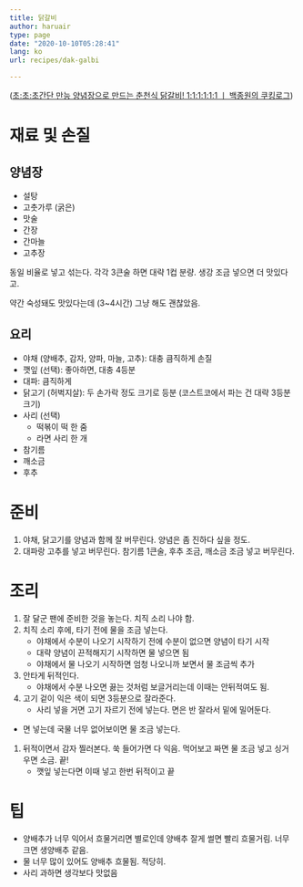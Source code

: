```yaml
---
title: 닭갈비
author: haruair
type: page
date: "2020-10-10T05:28:41"
lang: ko
url: recipes/dak-galbi

---
```


([초:초:초간단 만능 양념장으로 만드는 춘천식 닭갈비! 1:1:1:1:1:1 ㅣ 백종원의 쿠킹로그](https://www.youtube.com/watch?v=HI8DlDs1gko))

# 재료 및 손질

## 양념장

- 설탕
- 고춧가루 (굵은)
- 맛술
- 간장
- 간마늘
- 고추장

동일 비율로 넣고 섞는다. 각각 3큰술 하면 대략 1컵 분량. 생강 조금 넣으면 더 맛있다고.

약간 숙성돼도 맛있다는데 (3~4시간) 그냥 해도 괜찮았음.

## 요리

- 야채 (양배추, 감자, 양파, 마늘, 고추): 대충 큼직하게 손질
- 깻잎 (선택): 좋아하면, 대충 4등분
- 대파: 큼직하게
- 닭고기 (허벅지살): 두 손가락 정도 크기로 등분 (코스트코에서 파는 건 대략 3등분 크기)
- 사리 (선택)
    - 떡볶이 떡 한 줌
    - 라면 사리 한 개
- 참기름
- 깨소금
- 후추

# 준비

1. 야채, 닭고기를 양념과 함께 잘 버무린다. 양념은 좀 진하다 싶을 정도.
1. 대파랑 고추를 넣고 버무린다. 참기름 1큰술, 후추 조금, 깨소금 조금 넣고 버무린다.

# 조리

1. 잘 달군 팬에 준비한 것을 놓는다. 치직 소리 나야 함.
1. 치직 소리 후에, 타기 전에 물을 조금 넣는다.
    - 야채에서 수분이 나오기 시작하기 전에 수분이 없으면 양념이 타기 시작
    - 대략 양념이 끈적해지기 시작하면 물 넣으면 됨
    - 야채에서 물 나오기 시작하면 엄청 나오니까 보면서 물 조금씩 추가
1. 안타게 뒤적인다.
    - 야채에서 수분 나오면 끓는 것처럼 보글거리는데 이때는 안뒤적여도 됨.
1. 고기 겉이 익은 색이 되면 3등분으로 잘라준다.
    - 사리 넣을 거면 고기 자르기 전에 넣는다. 면은 반 잘라서 밑에 밀어둔다.
  - 면 넣는데 국물 너무 없어보이면 물 조금 넣는다.
1. 뒤적이면서 감자 찔러본다. 쑥 들어가면 다 익음. 먹어보고 짜면 물 조금 넣고 싱거우면 소금. 끝!
    - 깻잎 넣는다면 이때 넣고 한번 뒤적이고 끝

# 팁

- 양배추가 너무 익어서 흐물거리면 별로인데 양배추 잘게 썰면 빨리 흐물거림. 너무 크면 생양배추 같음.
- 물 너무 많이 있어도 양배추 흐물됨. 적당히.
- 사리 과하면 생각보다 맛없음

